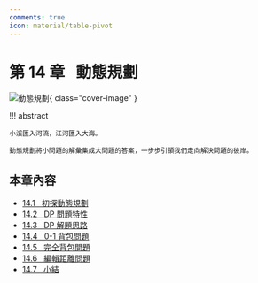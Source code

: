 ```yaml
---
comments: true
icon: material/table-pivot
---
```


# 第 14 章 &nbsp; 動態規劃

![動態規劃](../assets/covers/chapter_dynamic_programming.jpg){ class="cover-image" }

!!! abstract

    小溪匯入河流，江河匯入大海。
    
    動態規劃將小問題的解彙集成大問題的答案，一步步引領我們走向解決問題的彼岸。

## 本章內容

- [14.1 &nbsp; 初探動態規劃](intro_to_dynamic_programming.md)
- [14.2 &nbsp; DP 問題特性](dp_problem_features.md)
- [14.3 &nbsp; DP 解題思路](dp_solution_pipeline.md)
- [14.4 &nbsp; 0-1 背包問題](knapsack_problem.md)
- [14.5 &nbsp; 完全背包問題](unbounded_knapsack_problem.md)
- [14.6 &nbsp; 編輯距離問題](edit_distance_problem.md)
- [14.7 &nbsp; 小結](summary.md)

